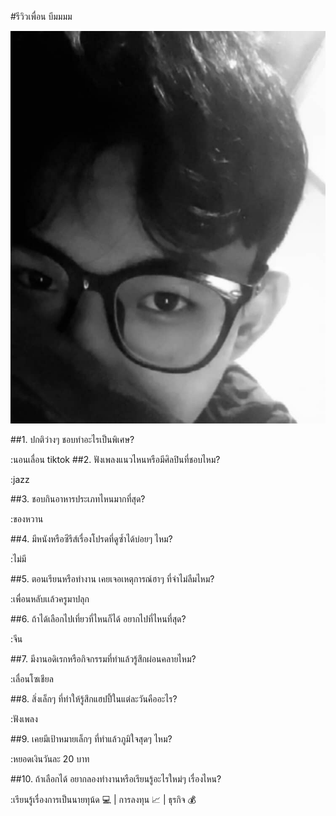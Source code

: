 #รีวิวเพื่อน บีมมมม

![Image](img/Beam.jpg)

##1. ปกติว่างๆ ชอบทำอะไรเป็นพิเศษ?

:นอนเลื่อน tiktok
##2. ฟังเพลงแนวไหนหรือมีศิลปินที่ชอบไหม?

:jazz

##3. ชอบกินอาหารประเภทไหนมากที่สุด?

:ของหวาน

##4. มีหนังหรือซีรีส์เรื่องโปรดที่ดูซ้ำได้บ่อยๆ ไหม?

:ไม่มี

##5. ตอนเรียนหรือทำงาน เคยเจอเหตุการณ์ฮาๆ ที่จำไม่ลืมไหม?

:เพื่อนหลับเเล้วครูมาปลุก

##6. ถ้าได้เลือกไปเที่ยวที่ไหนก็ได้ อยากไปที่ไหนที่สุด?

:จีน

##7. มีงานอดิเรกหรือกิจกรรมที่ทำแล้วรู้สึกผ่อนคลายไหม?

:เลื่อนโซเชียล

##8. สิ่งเล็กๆ ที่ทำให้รู้สึกแฮปปี้ในแต่ละวันคืออะไร?

:ฟังเพลง

##9. เคยมีเป้าหมายเล็กๆ ที่ทำแล้วภูมิใจสุดๆ ไหม?

:หยอดเงินวันละ 20 บาท

##10. ถ้าเลือกได้ อยากลองทำงานหรือเรียนรู้อะไรใหม่ๆ เรื่องไหน?

:เรียนรู้เรื่องการเป็นนายทุน้ด 💻 | การลงทุน 📈 | ธุรกิจ 💰

